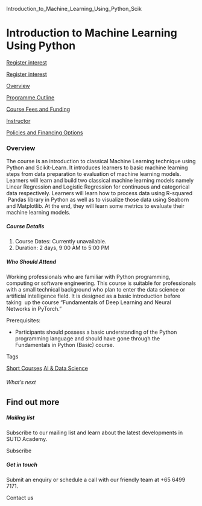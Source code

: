 Introduction_to_Machine_Learning_Using_Python_Scik



Introduction to Machine Learning Using Python
=============================================

[Register interest](/admissions/academy/short-courses/short-courses-register-your-interest/?coursename=introduction-to-machine-learning-using-python-and-scikit-learn)

[Register interest](/admissions/academy/short-courses/short-courses-register-your-interest/?coursename=introduction-to-machine-learning-using-python-and-scikit-learn)

[Overview](/course/introduction-to-machine-learning-using-python/#tabs)

[Programme Outline](/course/introduction-to-machine-learning-using-python/programme-outline/#tabs)

[Course Fees and Funding](/course/introduction-to-machine-learning-using-python/course-fees-and-funding/#tabs)

[Instructor](/course/introduction-to-machine-learning-using-python/instructor/#tabs)

[Policies and Financing Options](/course/introduction-to-machine-learning-using-python/policies-and-financing-options/#tabs)

### Overview

The course is an introduction to classical Machine Learning technique using Python and Scikit-Learn. It introduces learners to basic machine learning steps from data preparation to evaluation of machine learning models. Learners will learn and build two classical machine learning models namely Linear Regression and Logistic Regression for continuous and categorical data respectively. Learners will learn how to process data using R-squared  Pandas library in Python as well as to visualize those data using Seaborn and Matplotlib. At the end, they will learn some metrics to evaluate their machine learning models.

##### **Course Details**

1. Course Dates: Currently unavailable.
2. Duration: 2 days, 9:00 AM to 5:00 PM

##### **Who Should Attend**

Working professionals who are familiar with Python programming, computing or software engineering. This course is suitable for professionals with a small technical background who plan to enter the data science or artificial intelligence field. It is designed as a basic introduction before taking  up the course “Fundamentals of Deep Learning and Neural Networks in PyTorch.”

Prerequisites:

* Participants should possess a basic understanding of the Python programming language and should have gone through the Fundamentals in Python (Basic) course.

Tags

[Short Courses](/admissions/academy/courses-and-modules/?academy-type-course=780)
[AI & Data Science](/admissions/academy/courses-and-modules/?discipline=782)

###### What’s next

Find out more
-------------

##### Mailing list

Subscribe to our mailing list and learn about the latest developments in SUTD Academy.

Subscribe

##### Get in touch

Submit an enquiry or schedule a call with our friendly team at +65 6499 7171.

Contact us

